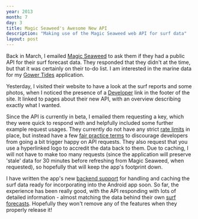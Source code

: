 ```yaml
---
year: 2013
month: 7
day: 3
title: Magic Seaweed's Awesome New API
description: "Making use of the Magic Seaweed web API for surf data"
layout: post
---
```


<p>Back in March, I emailed <a href="http://magicseaweed.com" target="_blank">Magic Seaweed</a> to ask them if they had a public API for their surf forecast data. They responded that they didn't at the time, but that it was certainly on their to-do list. I am interested in the marine data for my <a href="https://play.google.com/store/apps/details?id=net.willwebberley.gowertides" target="_blank">Gower Tides</a> application.</p>
<p>Yesterday, I visited their website to have a look at the surf reports and some photos, when I noticed the presence of a <a href="http://magicseaweed.com/developer/api" target="_blank">Developer</a> link in the footer of the site. It linked to pages about their new API, with an overview describing exactly what I wanted.</p>
<p>Since the API is currently in beta, I emailed them requesting a key, which they were quick to respond with and helpfully included some further example request usages. They currently do not have any strict <a href="http://will.now.sh/blog/13/5/3/is-twitter's-new-api-really-such-a-nightmare?" target="_blank">rate limits</a> in place, but instead have a few <a href="http://magicseaweed.com/developer/terms-and-conditions" target="_blank">fair practice terms</a> to discourage developers from going a bit trigger happy on API requests. They also request that you use a hyperlinked logo to accredit the data back to them. Due to caching, I will not have to make too many requests (since the application will preserve 'stale' data for 30 minutes before refreshing from Magic Seaweed, when requested), so hopefully that will keep the app's footprint down.</p>
<p>I have written the app's new <a href="https://github.com/willwebberley/GowerTidesBackend" target="_blank">backend support</a> for handling and caching the surf data ready for incorporating into the Android app soon. So far, the experience has been really good, with the API responding with lots of detailed information - almost matching the data behind their own <a href="http://magicseaweed.com/Llangennith-Rhossili-Surf-Report/32/" target="_blank">surf forecasts</a>. Hopefully they won't remove any of the features when they properly release it!</p>
